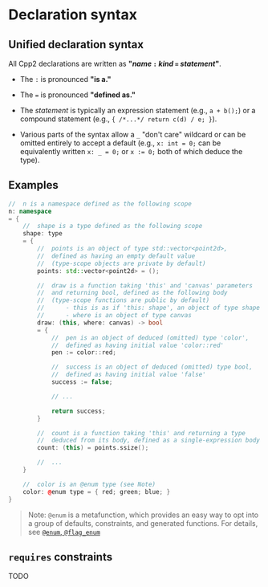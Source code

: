 # Declaration syntax

## Unified declaration syntax

All Cpp2 declarations are written as **"_name_ `:` _kind_ `=` _statement_"**.

- The `:` is pronounced **"is a."**

- The `=` is pronounced **"defined as."**

- The _statement_ is typically an expression statement (e.g., `a + b();`) or a compound statement (e.g., `{ /*...*/ return c(d) / e; }`).

- Various parts of the syntax allow a `_` "don't care" wildcard or can be omitted entirely to accept a default (e.g., `x: int = 0;` can be equivalently written `x: _ = 0;` or `x := 0;` both of which deduce the type).


## Examples

``` cpp title="Example: Consistent declarations — name : kind = statement"
//  n is a namespace defined as the following scope
n: namespace
= {
    //  shape is a type defined as the following scope
    shape: type
    = {
        //  points is an object of type std::vector<point2d>,
        //  defined as having an empty default value
        //  (type-scope objects are private by default)
        points: std::vector<point2d> = ();

        //  draw is a function taking 'this' and 'canvas' parameters
        //  and returning bool, defined as the following body
        //  (type-scope functions are public by default)
        //      - this is as if 'this: shape', an object of type shape
        //      - where is an object of type canvas
        draw: (this, where: canvas) -> bool
        = {
            //  pen is an object of deduced (omitted) type 'color',
            //  defined as having initial value 'color::red'
            pen := color::red;

            //  success is an object of deduced (omitted) type bool,
            //  defined as having initial value 'false'
            success := false;

            // ...

            return success;
        }

        //  count is a function taking 'this' and returning a type
        //  deduced from its body, defined as a single-expression body
        count: (this) = points.ssize();

        //  ...
    }

    //  color is an @enum type (see Note)
    color: @enum type = { red; green; blue; }
}
```

> Note: `@enum` is a metafunction, which provides an easy way to opt into a group of defaults, constraints, and generated functions. For details, see [`@enum`, `@flag_enum`](metafunctions.md/#enum-flag_enum)


## `requires` constraints

TODO

